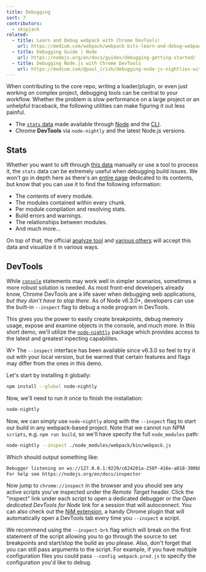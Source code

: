 ```yaml
---
title: Debugging
sort: 7
contributors:
  - skipjack
related:
  - title: Learn and Debug webpack with Chrome DevTools!
    url: https://medium.com/webpack/webpack-bits-learn-and-debug-webpack-with-chrome-dev-tools-da1c5b19554b
  - title: Debugging Guide | Node
    url: https://nodejs.org/en/docs/guides/debugging-getting-started/
  - title: Debugging Node.js with Chrome DevTools
    url: https://medium.com/@paul_irish/debugging-node-js-nightlies-with-chrome-devtools-7c4a1b95ae27
---
```


When contributing to the core repo, writing a loader/plugin, or even just working on complex project, debugging tools can be central to your workflow. Whether the problem is slow performance on a large project or an unhelpful traceback, the following utilities can make figuring it out less painful.

- The [`stats` data](/api/stats) made available through [Node](/api/node#stats-object) and the [CLI](/api/cli#common-options).
- Chrome __DevTools__ via `node-nightly` and the latest Node.js versions.


## Stats

Whether you want to sift through [this data](/api/stats) manually or use a tool to process it, the `stats` data can be extremely useful when debugging build issues. We won't go in depth here as there's an [entire page](/api/stats) dedicated to its contents, but know that you can use it to find the following information:

- The contents of every module.
- The modules contained within every chunk.
- Per module compilation and resolving stats.
- Build errors and warnings.
- The relationships between modules.
- And much more...

On top of that, the official [analyze tool](https://github.com/webpack/analyse) and [various others](/guides/code-splitting#bundle-analysis) will accept this data and visualize it in various ways.


## DevTools

While [`console`](https://nodejs.org/api/console.html) statements may work well in simpler scenarios, sometimes a more robust solution is needed. As most front-end developers already know, Chrome DevTools are a life saver when debugging web applications, _but they don’t have to stop there_. As of Node v6.3.0+, developers can use the built-in `--inspect` flag to debug a node program in DevTools.

This gives you the power to easily create breakpoints, debug memory usage, expose and examine objects in the console, and much more. In this short demo, we'll utilize the [`node-nightly`](https://github.com/hemanth/node-nightly) package which provides access to the latest and greatest inpecting capabilites.

W> The `--inspect` interface has been available since v6.3.0 so feel to try it out with your local version, but be warned that certain features and flags may differ from the ones in this demo.

Let's start by installing it globally:

``` bash
npm install --global node-nightly
```

Now, we'll need to run it once to finish the installation:

``` bash
node-nightly
```

Now, we can simply use `node-nightly` along with the `--inspect` flag to start our build in any webpack-based project. Note that we cannot run NPM `scripts`, e.g. `npm run build`, so we'll have specify the full `node_modules` path:

``` bash
node-nightly --inspect ./node_modules/webpack/bin/webpack.js
```

Which should output something like:

``` bash
Debugger listening on ws://127.0.0.1:9229/c624201a-250f-416e-a018-300bbec7be2c
For help see https://nodejs.org/en/docs/inspector
```

Now jump to `chrome://inspect` in the browser and you should see any active scripts you've inspected under the _Remote Target_ header. Click the "inspect" link under each script to open a dedicated debugger or the _Open dedicated DevTools for Node_ link for a session that will autoconnect. You can also check out the [NiM extension](https://chrome.google.com/webstore/detail/nodejs-v8-inspector-manag/gnhhdgbaldcilmgcpfddgdbkhjohddkj), a handy Chrome plugin that will automatically open a DevTools tab every time you `--inspect` a script.

We recommend using the `--inspect-brk` flag which will break on the first statement of the script allowing you to go through the source to set breakpoints and start/stop the build as you please. Also, don't forget that you can still pass arguments to the script. For example, if you have multiple configuration files you could pass `--config webpack.prod.js` to specify the configuration you'd like to debug.
